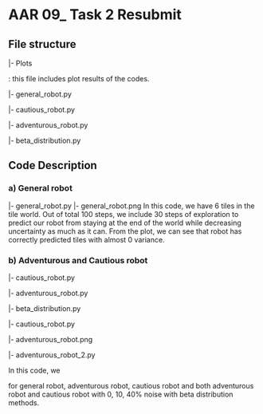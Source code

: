 # AAR 09_ Task 2 Resubmit

## File structure
|- Plots

 : this file includes plot results of the codes.
 
|- general_robot.py

|- cautious_robot.py

|- adventurous_robot.py

|- beta_distribution.py

## Code Description
### a) General robot
|- general_robot.py
|- general_robot.png
In this code, we have 6 tiles in the tile world. Out of total 100 steps, we include 30 steps of exploration to predict our robot from staying at the end of the world while decreasing uncertainty as much as it can. From the plot, we can see that robot has correctly predicted tiles with almost 0 variance.

 
 ### b) Adventurous and Cautious robot
|- cautious_robot.py

|- adventurous_robot.py

|- beta_distribution.py

|- cautious_robot.py

|- adventurous_robot.png

|- adventurous_robot_2.py

In this code, we 


for general robot, adventurous robot, cautious robot and both adventurous robot and cautious robot with 0, 10, 40% noise with beta distribution methods.
